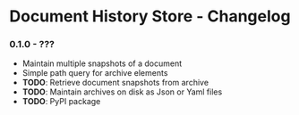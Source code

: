 # Document History Store - Changelog

### 0.1.0 - ???

* Maintain multiple snapshots of a document
* Simple path query for archive elements
* **TODO**: Retrieve document snapshots from archive
* **TODO**: Maintain archives on disk as Json or Yaml files
* **TODO**: PyPI package

